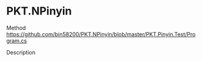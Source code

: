 # PKT.NPinyin
Method https://github.com/bin58200/PKT.NPinyin/blob/master/PKT.Pinyin.Test/Program.cs

Description